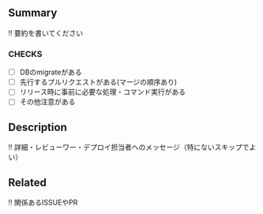 ## Summary
!! 要約を書いてください

### CHECKS
- [ ] DBのmigrateがある
- [ ] 先行するプルリクエストがある(マージの順序あり)
- [ ] リリース時に事前に必要な処理・コマンド実行がある
- [ ] その他注意がある

## Description 
!! 詳細・レビューワー・デプロイ担当者へのメッセージ（特にないスキップでよい）
 
## Related
!! 関係あるISSUEやPR
